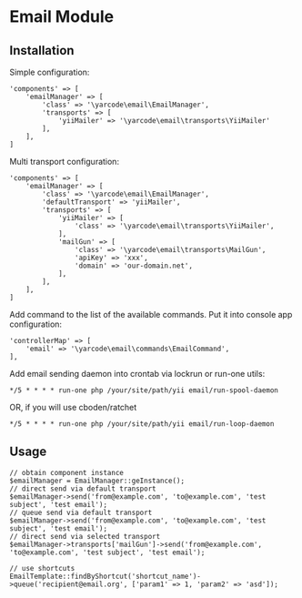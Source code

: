 # Email Module #

## Installation ##

Simple configuration:

    'components' => [
        'emailManager' => [
            'class' => '\yarcode\email\EmailManager',
            'transports' => [
                'yiiMailer' => '\yarcode\email\transports\YiiMailer'
            ],
        ],
    ]

Multi transport configuration:

    'components' => [
        'emailManager' => [
            'class' => '\yarcode\email\EmailManager',
            'defaultTransport' => 'yiiMailer',
            'transports' => [
                'yiiMailer' => [
                    'class' => '\yarcode\email\transports\YiiMailer',
                ],
                'mailGun' => [
                    'class' => '\yarcode\email\transports\MailGun',
                    'apiKey' => 'xxx',
                    'domain' => 'our-domain.net',
                ],
            ],
        ],
    ]

Add command to the list of the available commands. Put it into console app configuration:

    'controllerMap' => [
        'email' => '\yarcode\email\commands\EmailCommand',
    ],

Add email sending daemon into crontab via lockrun or run-one utils:

    */5 * * * * run-one php /your/site/path/yii email/run-spool-daemon

OR, if you will use cboden/ratchet

    */5 * * * * run-one php /your/site/path/yii email/run-loop-daemon

## Usage ##

    // obtain component instance
    $emailManager = EmailManager::geInstance();
    // direct send via default transport
    $emailManager->send('from@example.com', 'to@example.com', 'test subject', 'test email');
    // queue send via default transport
    $emailManager->send('from@example.com', 'to@example.com', 'test subject', 'test email');
    // direct send via selected transport
    $emailManager->transports['mailGun']->send('from@example.com', 'to@example.com', 'test subject', 'test email');
    
    // use shortcuts
    EmailTemplate::findByShortcut('shortcut_name')->queue('recipient@email.org', ['param1' => 1, 'param2' => 'asd']);

